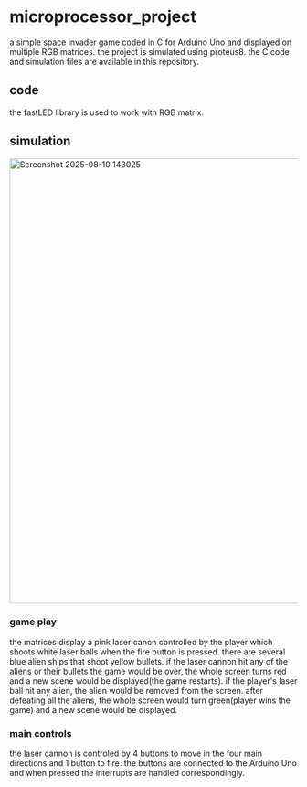 # microprocessor_project
a simple space invader game coded in C for Arduino Uno and displayed on multiple RGB matrices. the project is simulated using proteus8.
the C code and simulation files are available in this repository.

## code
the fastLED library is used to work with RGB matrix.

## simulation
<img width="1093" height="779" alt="Screenshot 2025-08-10 143025" src="https://github.com/user-attachments/assets/fe085b46-8f7c-499f-b1ee-483ca8470959" />

### game play
the matrices display a pink laser canon controlled by the player which shoots white laser balls when the fire button is pressed. there are several blue alien ships that shoot yellow bullets. if the laser cannon hit any of the aliens or their bullets the game would be over, the whole screen turns red and a new scene would be displayed(the game restarts). if the player's laser ball hit any alien, the alien would be removed from the screen. after defeating all the aliens, the whole screen would turn green(player wins the game) and a new scene would be displayed.
### main controls
the laser cannon is controled by 4 buttons to move in the four main directions and 1 button to fire. the buttons are connected to the Arduino Uno and when pressed the interrupts are handled correspondingly.


